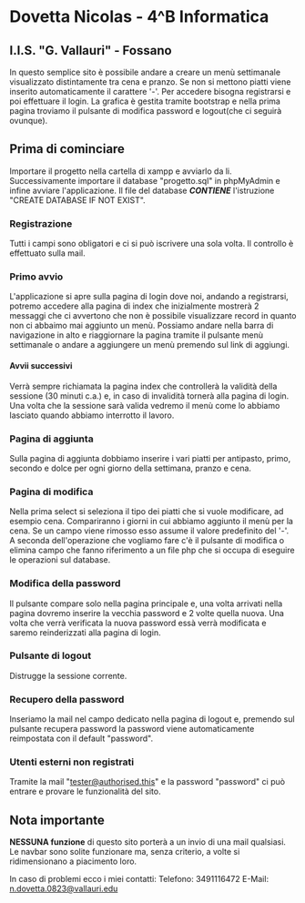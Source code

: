 # Dovetta Nicolas - 4^B Informatica
## I.I.S. "G. Vallauri" - Fossano

In questo semplice sito è possibile andare a creare un menù settimanale visualizzato distintamente tra cena e pranzo. Se non si mettono piatti viene inserito automaticamente il carattere '-'. Per accedere bisogna registrarsi e poi effettuare il login. La grafica è gestita tramite bootstrap e nella prima pagina troviamo il pulsante di modifica password e logout(che ci seguirà ovunque).

## Prima di cominciare
Importare il progetto nella cartella di xampp e avviarlo da li. Successivamente importare il database "progetto.sql" in phpMyAdmin e infine avviare l'applicazione. Il file del database __*CONTIENE*__ l'istruzione "CREATE DATABASE IF NOT EXIST".

### Registrazione
Tutti i campi sono obligatori e ci si può iscrivere una sola volta. Il controllo è effettuato sulla mail.

### Primo avvio
L'applicazione si apre sulla pagina di login dove noi, andando a registrarsi, potremo accedere alla pagina di index che inizialmente mostrerà 2 messaggi che ci avvertono che non è possibile visualizzare record in quanto non ci abbaimo mai aggiunto un menù.
Possiamo andare nella barra di navigazione in alto e riaggiornare la pagina tramite il pulsante menù settimanale o andare a aggiungere un menù premendo sul link di aggiungi.

#### Avvii successivi
Verrà sempre richiamata la pagina index che controllerà la validità della sessione (30 minuti c.a.) e, in caso di invalidità tornerà alla pagina di login. Una volta che la sessione sarà valida vedremo il menù come lo abbiamo lasciato quando abbiamo interrotto il lavoro.

### Pagina di aggiunta
Sulla pagina di aggiunta dobbiamo inserire i vari piatti per antipasto, primo, secondo e dolce per ogni giorno della settimana, pranzo e cena.

### Pagina di modifica
Nella prima select si seleziona il tipo dei piatti che si vuole modificare, ad esempio cena. Compariranno i giorni in cui abbiamo aggiunto il menù per la cena. Se un campo viene rimosso esso assume il valore predefinito del '-'.
A seconda dell'operazione che vogliamo fare c'è il pulsante di modifica o elimina campo che fanno riferimento a un file php che si occupa di eseguire le operazioni sul database.

### Modifica della password
Il pulsante compare solo nella pagina principale e, una volta arrivati nella pagina dovremo inserire la vecchia password e 2 volte quella nuova. Una volta che verrà verificata la nuova password essà verrà modificata e saremo reinderizzati alla pagina di login.

### Pulsante di logout
Distrugge la sessione corrente.

### Recupero della password
Inseriamo la mail nel campo dedicato nella pagina di logout e, premendo sul pulsante recupera password la password viene automaticamente reimpostata con il default "password".

### Utenti esterni non registrati
Tramite la mail "tester@authorised.this" e la password "password" ci può entrare e provare le funzionalità del sito.

## Nota importante
__NESSUNA funzione__ di questo sito porterà a un invio di una mail qualsiasi. Le navbar sono solite funzionare ma, senza criterio, a volte si ridimensionano a piacimento loro.

In caso di problemi ecco i miei contatti:
Telefono: 3491116472
E-Mail: n.dovetta.0823@vallauri.edu